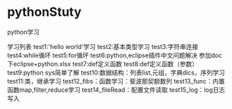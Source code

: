 pythonStuty
===========
python学习

学习列表
test1:'hello world'学习
test2:基本类型学习
test3:字符串连接
test4:while循环
test5:for循环
test6:python,eclipse插件中文问题解决 参加doc下eclipse+python.xlsx
test7:def定义函数
test8:def定义函数（参数）
test9:python sys简单了解
test10:数据结构：列表list,元组，字典dics，序列学习
test11:类，继承学习
test12_fibs：函数学习：斐波那契额数列
test13_func：内置函数map,filter,reduce学习
test14_fileRead：配置文件读取
test15_log：log日志写入
